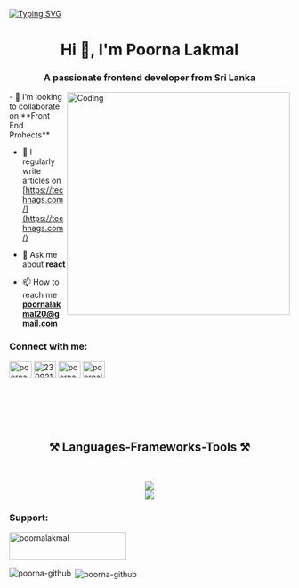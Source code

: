 <a href="https://git.io/typing-svg"><img src="https://readme-typing-svg.demolab.com?font=Fira+Code&pause=1000&color=F70000&random=false&width=435&lines=Hi+%F0%9F%91%8B%2C+I'm+Poorna+Lakmal;Front+End+Developer+%F0%9F%A7%91%E2%80%8D%F0%9F%92%BB;Undergraduate+%F0%9F%A7%91%E2%80%8D%F0%9F%8E%93;Sri+Lanka+%F0%9F%87%B1%F0%9F%87%B0+" alt="Typing SVG" /></a>

<h1 align="center">Hi 👋, I'm Poorna Lakmal</h1>
<h3 align="center">A passionate frontend developer from Sri Lanka</h3>
<img align="right" alt="Coding" width="400" src="https://camo.githubusercontent.com/53e2d5e6937554a96b9299b5d38e39080ab9281af5c888aa5b06b86312ccdccd/68747470733a2f2f63646e2e66696c65737461636b636f6e74656e742e636f6d2f6566625352313868543575524b756f307a6f4d41">
- 👯 I’m looking to collaborate on **Front End Prohects**

- 📝 I regularly write articles on [https://technags.com/](https://technags.com/)

- 💬 Ask me about **react**

- 📫 How to reach me **poornalakmal20@gmail.com**

<h3 align="left">Connect with me:</h3>
<p align="left">
<a href="https://linkedin.com/in/poorna-lakmal" target="blank"><img align="center" src="https://raw.githubusercontent.com/rahuldkjain/github-profile-readme-generator/master/src/images/icons/Social/linked-in-alt.svg" alt="poorna-lakmal" height="30" width="40" /></a>
<a href="https://stackoverflow.com/users/23092119" target="blank"><img align="center" src="https://raw.githubusercontent.com/rahuldkjain/github-profile-readme-generator/master/src/images/icons/Social/stack-overflow.svg" alt="23092119" height="30" width="40" /></a>
<a href="https://fb.com/poorna2000" target="blank"><img align="center" src="https://raw.githubusercontent.com/rahuldkjain/github-profile-readme-generator/master/src/images/icons/Social/facebook.svg" alt="poorna2000" height="30" width="40" /></a>
<a href="https://www.behance.net/poornalakmal" target="blank"><img align="center" src="https://raw.githubusercontent.com/rahuldkjain/github-profile-readme-generator/master/src/images/icons/Social/behance.svg" alt="poornalakmal" height="30" width="40" /></a>
</p>
<br>
<br>
<br>
<br>
<h2 align="center">⚒️ Languages-Frameworks-Tools ⚒️</h2>
<br/>
<p align="center">
  <a href="https://skillicons.dev">
    <img src="https://skillicons.dev/icons?i=git,arduino,cs,c,cpp,java,css,js,netlify,nodejs" /> <br>
    <img src="https://skillicons.dev/icons?i=github,npm,php,redux,tailwind,vite,wordpress,react" /> 
  </a>
</p>

<h3 align="left">Support:</h3>
<p><a href="https://www.buymeacoffee.com/poornalakmal"> <img align="left" src="https://cdn.buymeacoffee.com/buttons/v2/default-yellow.png" height="50" width="210" alt="poornalakmal" /></a></p><br><br>
<br>
<p><img align="left" src="https://github-readme-stats.vercel.app/api/top-langs?username=poorna-github&show_icons=true&locale=en&layout=compact" alt="poorna-github" /></p>

<p>&nbsp;<img align="center" src="https://github-readme-stats.vercel.app/api?username=poorna-github&show_icons=true&locale=en" alt="poorna-github" /></p>
